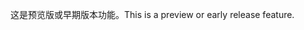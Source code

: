 <span data-ttu-id="3c6de-101">这是预览版或早期版本功能。</span><span class="sxs-lookup"><span data-stu-id="3c6de-101">This is a preview or early release feature.</span></span>